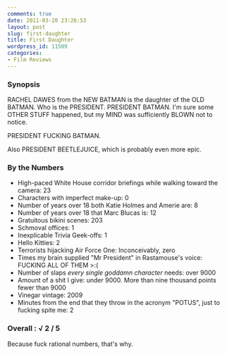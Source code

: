 ```yaml
---
comments: true
date: 2011-03-20 23:26:53
layout: post
slug: first-daughter
title: First Daughter
wordpress_id: 11509
categories:
- Film Reviews
---
```


### Synopsis

RACHEL DAWES from the NEW BATMAN is the daughter of the OLD BATMAN.  Who is the PRESIDENT.  PRESIDENT BATMAN.  I'm sure some OTHER STUFF happened, but my MIND was sufficiently BLOWN not to notice.

PRESIDENT FUCKING BATMAN.

Also PRESIDENT BEETLEJUICE, which is probably even more epic.

### By the Numbers

  * High-paced White House corridor briefings while walking toward the camera: 23
  * Characters with imperfect make-up: 0
  * Number of years over 18 both Katie Holmes and Amerie are: 8
  * Number of years over 18 that Marc Blucas is: 12
  * Gratuitous bikini scenes: 203
  * Schmoval offices: 1
  * Inexplicable Trivia Geek-offs: 1
  * Hello Kitties: 2
  * Terrorists hijacking Air Force One: Inconceivably, zero
  * Times my brain supplied "Mr President" in Rastamouse's voice: FUCKING ALL OF THEM >:(
  * Number of slaps _every single goddamn character_ needs: over 9000
  * Amount of a shit I give: under 9000.  More than nine thousand points fewer than 9000
  * Vinegar vintage: 2009
  * Minutes from the end that they throw in the acronym "POTUS", just to fucking spite me: 2

### Overall : √ 2 / 5

Because fuck rational numbers, that's why.

